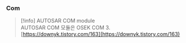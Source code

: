   

### Com

> [!info] AUTOSAR COM module  
> AUTOSAR COM 모듈은 OSEK COM 3.  
> [https://downyk.tistory.com/163](https://downyk.tistory.com/163)